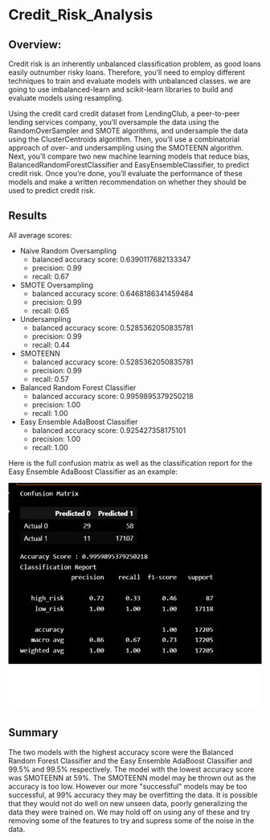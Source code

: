 # Credit_Risk_Analysis

## Overview:

Credit risk is an inherently unbalanced classification problem, as good loans easily outnumber risky loans. Therefore, you’ll need to employ different techniques to train and evaluate models with unbalanced classes. we are going to use imbalanced-learn and scikit-learn libraries to build and evaluate models using resampling.

Using the credit card credit dataset from LendingClub, a peer-to-peer lending services company, you’ll oversample the data using the RandomOverSampler and SMOTE algorithms, and undersample the data using the ClusterCentroids algorithm. Then, you’ll use a combinatorial approach of over- and undersampling using the SMOTEENN algorithm. Next, you’ll compare two new machine learning models that reduce bias, BalancedRandomForestClassifier and EasyEnsembleClassifier, to predict credit risk. Once you’re done, you’ll evaluate the performance of these models and make a written recommendation on whether they should be used to predict credit risk.

## Results
All average scores:
- Naive Random Oversampling
	- balanced accuracy score: 0.6390117682133347
	- precision: 0.99
	- recall: 0.67
- SMOTE Oversampling
	- balanced accuracy score: 0.6468186341459484
	- precision: 0.99
	- recall: 0.65
- Undersampling
	- balanced accuracy score: 0.5285362050835781
	- precision: 0.99
	- recall: 0.44
- SMOTEENN
	- balanced accuracy score: 0.5285362050835781
	- precision: 0.99
	- recall: 0.57
- Balanced Random Forest Classifier
	- balanced accuracy score: 0.9959895379250218
	- precision: 1.00
	- recall: 1.00
- Easy Ensemble AdaBoost Classifier
	- balanced accuracy score: 0.925427358175101
	- precision: 1.00
	- recall: 1.00

Here is the full confusion matrix as well as the classification report for the Easy Ensemble AdaBoost Classifier as an example:

![Balanced_Random_Forest](https://github.com/sedigh-etoumi/Credit_Risk_Analysis/blob/main/Confusion%20Matrix.png)

## Summary
The two models with the highest accuracy score were the Balanced Random Forest Classifier and the Easy Ensemble AdaBoost Classifier and 99.5% and 99.5% respectively. The model with the lowest accuracy score was SMOTEENN at 59%. The SMOTEENN model may be thrown out as the accuracy is too low. However our more "successful" models may be too successful, at 99% accuracy they may be overfitting the data. It is possible that they would not do well on new unseen data, poorly generalizing the data they were trained on. We may hold off on using any of these and try removing some of the features to try and supress some of the noise in the data.

